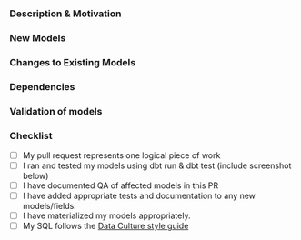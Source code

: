 <!--
If you need guidance on how to use the template, please see [PR Guidelines](https://docs.google.com/document/d/1gp8Y_mX-fmYLWH-Ia5JRcLIRshuovSqdFMDgZrF2gi0/edit)
-->

### Description & Motivation
<!--
Please describe the goal of your PR. This is the intro to your PR and should allow the reviewer to quickly be able to understand the reason for opening this PR. If your actual code is the “how”, the description is the “what” and “why.” Include links to any tasks or documentation that may be relevant and helpful for review
-->

### New Models
<!--
Outline the purpose, grain, core fields, and additional details surrounding the logic used in the model where relevant.
-->

### Changes to Existing Models
<!--
Outline changes for each model that was updated with added detail about changes that were made.
-->

### Dependencies
<!--
Include a screenshot of the updated DAG through at least 2 steps downstream of the update model(s). This is intended to highlight what models are impacted by the changes - where relevant for changes made early in the DAG, not primary end models impacted here as well.
-->

### Validation of models
<!--
 How does the model output compare to the existing source of truth / expected behavior? This should include links to any QA spreadsheets, screenshots of changes in outputs, example queries used for validation, and any other relevant information surrounding the validation of model updates.
-->

### Checklist
<!--
ALL ITEMS SHOULD BE COMPLETE BEFORE REQUESTING REVIEW
-->

- [ ] My pull request represents one logical piece of work
- [ ] I ran and tested my models using dbt run & dbt test (include screenshot below)
- [ ] I have documented QA of affected models in this PR
- [ ] I have added appropriate tests and documentation to any new models/fields.
- [ ] I have materialized my models appropriately.
- [ ]  My SQL follows the [Data Culture style guide](https://github.com/datacult/AE-coding-conventions/blob/main/dc-sql_style.md)
